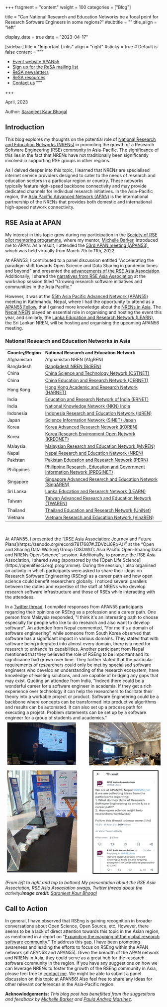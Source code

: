 +++
fragment = "content"
weight = 100
categories = ["Blog"]

title = "Can National Research and Education Networks be a focal point for Research Software Engineers in some regions?"
#subtitle = ""
title_align = "left"

display_date = true
date = "2023-04-17"

[sidebar]
  title = "Important Links"
  align = "right"
  #sticky = true # Default is false
  content = """
  * [Event website APAN55](https://apan55.apan.net/)
  * [Sign up for the ReSA mailing list](https://landing.mailerlite.com/webforms/landing/i5e1h2)
  * [ReSA newsletters](/news)
  * [ReSA resources](/resa-resources)
  * [Contact us](/contact)
  """

+++

April, 2023

Author: [Saranjeet Kaur Bhogal](https://saranjeetkaur.github.io/About-Me/)


## Introduction

This blog explores my thoughts on the potential role of [National Research and Education Networks (NRENs)](https://en.wikipedia.org/wiki/National_research_and_education_network) in promoting the growth of a Research Software Engineering (RSE) community in Asia-Pacific. The significance of this lies in the fact that NRENs have not traditionally been significantly involved in supporting RSE groups in other regions.

As I delved deeper into this topic, I learned that NRENs are specialised internet service providers designed to cater to the needs of research and education sectors in a particular region or country. These networks typically feature high-speed backbone connectivity and may provide dedicated channels for individual research initiatives. In the Asia-Pacific region, the [Asia Pacific Advanced Network (APAN)](https://apan.net) is the international partnership of the NRENs that provides both domestic and international high-speed network connectivity.

## RSE Asia at APAN

My interest in this topic grew during my participation in the [Society of RSE pilot mentoring programme](https://society-rse.org/events/pilot-mentoring-programme/), where my mentor, [Michelle Barker](https://www.linkedin.com/in/michelledbarker/), introduced me to APAN. As a result, I attended the [53rd APAN meeting (APAN53)](https://apan53.apan.net), which was held virtually from March 7th to 11th, 2022.

At APAN53, I contributed to a panel discussion entitled "Accelerating the paradigm shift towards Open Science and Data Sharing in pandemic times and beyond" and presented the [advancements of the RSE Asia Association](https://zenodo.org/record/7698570#.ZDV0Hi8Rp-U). Additionally, I shared the [narratives from RSE Asia Association](https://zenodo.org/record/7698591#.ZDV0Uy8Rp-U) at the workshop session titled "Growing research software initiatives and communities in the Asia Pacific."

However, it was at the [55th Asia Pacific Advanced Network (APAN55)](https://apan55.apan.net/) meeting in Kathmandu, Nepal, where I had the opportunity to attend as a [APAN55 Fellow](http://apan.net/fellowship/), that I gained more knowledge about the [NRENs in Asia](#national-research-and-education-networks-in-asia). The [Nepal NREN](https://www.nren.net.np) played an essential role in organising and hosting the event this year, and similarly, the [Lanka Education and Research Network (LEARN)](https://www.ac.lk), the Sri Lankan NREN, will be hosting and organising the upcoming APAN56 meeting.

### National Research and Education Networks in Asia

<table>
  <tr>
   <td><strong>Country/Region</strong>
   </td>
   <td><strong>National Research and Education Network</strong>
   </td>
  </tr>
  <tr>
   <td>Afghanistan
   </td>
   <td>Afghanistan NREN (AfgREN)
   </td>
  </tr>
  <tr>
   <td>Bangladesh
   </td>
   <td><a href="https://www.bdren.net.bd">Bangladesh NREN (BdREN)</a>
   </td>
  </tr>
  <tr>
   <td>China
   </td>
   <td><a href="https://www.cstcloud.net/cstnet.htm">China Science and Technology Network (CSTNET)</a>
   </td>
  </tr>
  <tr>
   <td>China
   </td>
   <td><a href="https://www.edu.cn/english/">China Education and Research Network (CERNET)</a>
   </td>
  </tr>
  <tr>
   <td>Hong Kong
   </td>
   <td><a href="https://www.jucc.edu.hk/harnet/">Hong Kong Academic and Research Network (HARNET)</a>
   </td>
  </tr>
  <tr>
   <td>India
   </td>
   <td><a href="https://ernet.in">Education and Research Network of India (ERNET)</a>
   </td>
  </tr>
  <tr>
   <td>India
   </td>
   <td><a href="https://nkn.gov.in/en/">National Knowledge Network (NKN) India</a>
   </td>
  </tr>
  <tr>
   <td>Indonesia
   </td>
   <td><a href="https://idren.id">Indonesia Research and Education Network (IdREN)</a>
   </td>
  </tr>
  <tr>
   <td>Japan
   </td>
   <td><a href="https://www.sinet.ad.jp/en/aboutsinet-en">Science Information Network (SINET) Japan</a>
   </td>
  </tr>
  <tr>
   <td>Korea
   </td>
   <td><a href="https://www.koren.kr/eng/index.asp">Korea Advanced Research Network (KOREN)</a>
   </td>
  </tr>
  <tr>
   <td>Korea
   </td>
   <td><a href="https://www.kreonet.net/eng/">Korea Research Environment Open Network (KREONET)</a>
   </td>
  </tr>
  <tr>
   <td>Malaysia
   </td>
   <td><a href="https://www.myren.net.my">Malaysian Research and Education Network (MyREN)</a>
   </td>
  </tr>
  <tr>
   <td>Nepal
   </td>
   <td><a href="https://www.nren.net.np">Nepal Research and Education Network (NREN)</a>
   </td>
  </tr>
  <tr>
   <td>Pakistan
   </td>
   <td><a href="https://pern.edu.pk">Pakistan Education and Research Network (PERN)</a>
   </td>
  </tr>
  <tr>
   <td>Philippines
   </td>
   <td><a href="https://asti.dost.gov.ph/projects/preginet/">Philippine Research , Education and Government Information Network (PREGINET)</a><span style="text-decoration:underline;"> </span>
   </td>
  </tr>
  <tr>
   <td>Singapore
   </td>
   <td><a href="https://www.singaren.net.sg">Singapore Advanced Research and Education Network (SingAREN)</a>
   </td>
  </tr>
  <tr>
   <td>Sri Lanka
   </td>
   <td><a href="https://www.ac.lk">Lanka Education and Research Network (LEARN)</a>
   </td>
  </tr>
  <tr>
   <td>Taiwan
   </td>
   <td><a href="https://www.twaren.net/english/">Taiwan Advanced Research and Education Network (TWAREN)</a>
   </td>
  </tr>
  <tr>
   <td>Thailand
   </td>
   <td><a href="https://www.uni.net.th">Thailand Education and Research Network (UniNet)</a>
   </td>
  </tr>
  <tr>
   <td>Vietnam
   </td>
   <td><a href="https://www.vista.gov.vn/vinaren.html">Vietnam Research and Education Network (VinaREN)</a>
   </td>
  </tr>
</table>

</br>
</br>
At APAN55, I presented the “[RSE Asia Association: Journey and Future Plans](https://zenodo.org/record/7817687#.ZDVbLi8Rp-U)” at the “Open and Sharing Data Working Group (OSDWG): Asia Pacific Open-Sharing Data and NRENs Open Science” session. Additionally, to promote the RSE Asia Association, I shared swag (sponsored by the [Open Life Science](https://openlifesci.org) programme). During the session, I also organised an activity in which participants were asked to share their ideas on Research Software Engineering (RSEng) as a career path and how open science could benefit researchers globally. I noticed several parallels between the duties and expertise of the staff at NRENs who develop research software infrastructure and those of RSEs while interacting with the attendees.

In a [Twitter thread](https://twitter.com/RSE_Asia/status/1635942735948414978?s=20), I compiled responses from APAN55 participants regarding their opinions on RSEng as a profession and a career path. One person from Malaysia responded, "I think it's an interesting path to choose especially for people who like to do research and also want to develop software". An attendee from Nepal commented, "For me it's a domain of software engineering”, while someone from South Korea observed that software has a significant impact in various domains. They stated that with software being integrated into almost every domain, there is a need for research to enhance its capabilities. Another participant from Nepal mentioned that they believed the role of RSEng to be important and its significance had grown over time. They further stated that the particular requirements of researchers could only be met by specialised software engineers who develop an understanding of the research ecosystem, have knowledge of existing solutions, and are capable of bridging any gaps that may exist. Quoting an attendee from India, "Indeed there could be a wonderful career for a software engineer in academia. If they get a rich experience over technology it can help the researchers to facilitate their theory into a workable project or product. Software Engineering could be a backbone where concepts can be transformed into productive algorithms and results can be automated. It can also set up a process path for executing a project. Problem statements can be set up by a software engineer for a group of students and academics."
</br>
<img src="APAN55_RSEAsia_Nepal.png" alt="From left to right and top to bottom) Saranjeet's presentation about the RSE Asia Association, RSE Asia Association swags, Twitter thread about the activity. Image credit:Saranjeet Kaur Bhogal ">

_(From left to right and top to bottom)  My presentation about the RSE Asia Association, RSE Asia Association swags, Twitter thread about the activity.**Image credit:** [Saranjeet Kaur Bhogal](https://saranjeetkaur.github.io/About-Me/)_

## Call to Action

In general, I have observed that RSEng is gaining recognition in broader conversations about Open Science, Open Source, etc. However, there seems to be a lack of direct attention towards this topic in the Asian region, as mentioned in a report on "[Expanding the mapping of the global research software community](https://www.researchsoft.org/blog/2022-10/)." To address this gap, I have been promoting awareness and leading the efforts to focus on RSEng within the APAN network (at APAN53 and APAN55). Given the breadth of the APAN network and NRENs in Asia, they could serve as a great hub for the research software community in the region. If you have any suggestions on how we can leverage NRENs to foster the growth of the RSEng community in Asia, please feel free to [contact me](kaur.saranjeet3@gmail.com). We might be able to submit a panel discussion on this topic at APAN56! Also feel free to share any ideas for other relevant conferences in the Asia-Pacific region.



**Acknowledgements:**
_This blog post has benefitted from the suggestions and feedback by [Michelle Barker](https://www.linkedin.com/in/michelledbarker/) and [Paula Andrea Martinez](https://www.linkedin.com/in/pambio/)._
